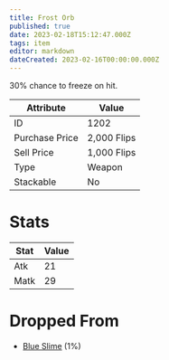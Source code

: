 ```yaml
---
title: Frost Orb
published: true
date: 2023-02-18T15:12:47.000Z
tags: item
editor: markdown
dateCreated: 2023-02-16T00:00:00.000Z
---
```


30% chance to freeze on hit.

|Attribute|Value|
|-|-|
|ID|1202|
|Purchase Price|2,000 Flips|
|Sell Price|1,000 Flips|
|Type|Weapon|
|Stackable|No|

# Stats
|Stat|Value|
|-|-|
|Atk|21|
|Matk|29|

# Dropped From
 * [Blue Slime](monsters/blue-slime.md) (1%)
